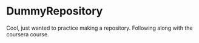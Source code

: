# DummyRepository
Cool, just wanted to practice making a repository. Following along with the coursera course.
